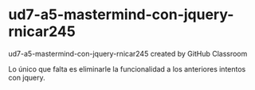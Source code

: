 # ud7-a5-mastermind-con-jquery-rnicar245
ud7-a5-mastermind-con-jquery-rnicar245 created by GitHub Classroom

Lo único que falta es eliminarle la funcionalidad a los anteriores intentos con jquery.
